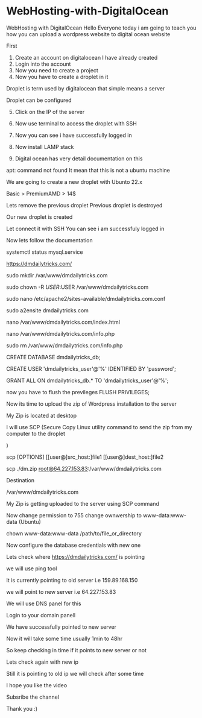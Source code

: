 # WebHosting-with-DigitalOcean
WebHosting with DigitalOcean
Hello Everyone today i am going to teach  you how you can upload a wordpress website to digital ocean website


First
1. Create an account on digitalocean 
I have already created 
2. Login into the account
3. Now you need to create a project
4. Now you have to create a droplet in it

Droplet is term used by digitalocean that simple means a server

Droplet can be configured

5. Click on the IP of the server

6. Now use terminal to access the droplet with SSH
7. Now you can see i have successfully logged in

8. Now install LAMP stack 

9. Digital ocean has very detail documentation on this

 apt: command not found
It mean that this is not a ubuntu machine

We are going to create a new droplet with Ubunto 22.x

Basic > PremiumAMD > 14$

Lets remove the previous droplet
Previous droplet is destroyed

Our new droplet is created

Let connect it with SSH
You can see i am successfuly logged in

Now lets follow the documentation

 systemctl status mysql.service

https://dmdailytricks.com/

sudo mkdir /var/www/dmdailytricks.com

sudo chown -R $USER:$USER /var/www/dmdailytricks.com

sudo nano /etc/apache2/sites-available/dmdailytricks.com.conf

sudo a2ensite dmdailytricks.com

nano /var/www/dmdailytricks.com/index.html

nano /var/www/dmdailytricks.com/info.php

sudo rm /var/www/dmdailytricks.com/info.php


CREATE DATABASE dmdailytricks_db;

CREATE USER 'dmdailytricks_user'@'%' IDENTIFIED BY 'password';

GRANT ALL ON dmdailytricks_db.* TO 'dmdailytricks_user'@'%';

now you have to flush the previleges
FLUSH PRIVILEGES;

Now its time to upload the zip of Wordpress installation to the server

My Zip is located at desktop



I will use SCP (Secure Copy Linux utility command to send the zip from my computer to the droplet

)

scp [OPTIONS] [[user@]src_host:]file1 [[user@]dest_host:]file2

scp ./dm.zip root@64.227.153.83:/var/www/dmdailytricks.com

Destination

/var/www/dmdailytricks.com

My Zip is getting uploaded to the server using SCP command

Now change permission to 755
    change ownwership to www-data:www-data (Ubuntu)

chown www-data:www-data /path/to/file_or_directory

Now configure the database credentials with new one

Lets check where https://dmdailytricks.com/ is pointing


we will use ping tool

It is currently pointing to old server i.e 159.89.168.150

we will point to new server i.e 64.227.153.83

We will use DNS panel for this

Login to your domain panell

We have successfully pointed to new server

Now it will take some time usually 1min to 48hr

So keep checking in time if it points to new server or not

Lets check again with new ip

Still it is pointing to old ip we will check after some time

I hope you like the video

Subsribe the channel

Thank you :)
